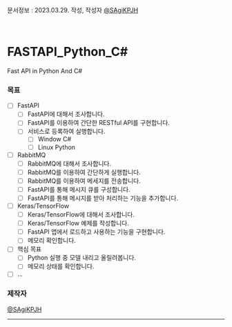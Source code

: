 

문서정보 : 2023.03.29. 작성, 작성자 [@SAgiKPJH](https://github.com/SAgiKPJH)

<br>

# FASTAPI_Python_C#
Fast API in Python And C#

### 목표
* [ ] FastAPI
  * [ ] FastAPI에 대해서 조사합니다.
  * [ ] FastAPI를 이용하여 간단한 RESTful API를 구현합니다.
  * [ ] 서비스로 등록하여 실행합니다.
    * [ ] Window C#
    * [ ] Linux Python
* [ ] RabbitMQ
  * [ ] RabbitMQ에 대해서 조사합니다.
  * [ ] RabbitMQ를 이용하여 간단하게 실행합니다.
  * [ ] RabbitMQ를 이용하여 메세지를 전송합니다.
  * [ ] FastAPI를 통해 메시지 큐를 구성합니다.
  * [ ] FastAPI를 통해 메시지를 받아 처리하는 기능을 추가합니다.
* [ ] Keras/TensorFlow
  * [ ] Keras/TensorFlow에 대해서 조사합니다.
  * [ ] Keras/TensorFlow 예제를 작성합니다.
  * [ ] FastAPI 앱에서 로드하고 사용하는 기능을 구현합니다.
  * [ ] 메모리 확인합니다.
* [ ] 핵심 목표
  * [ ] Python 실행 중 모델 내리고 올릴려봅니다.
  * [ ] 메모리 상태를 확인합니다.
* [ ] ...

### 제작자
[@SAgiKPJH](https://github.com/SAgiKPJH)

---

